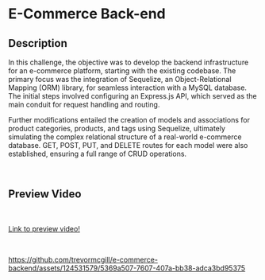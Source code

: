 # E-Commerce Back-end

## Description
In this challenge, the objective was to develop the backend infrastructure for an e-commerce platform, starting with the existing codebase. The primary focus was the integration of Sequelize, an Object-Relational Mapping (ORM) library, for seamless interaction with a MySQL database. The initial steps involved configuring an Express.js API, which served as the main conduit for request handling and routing.

Further modifications entailed the creation of models and associations for product categories, products, and tags using Sequelize, ultimately simulating the complex relational structure of a real-world e-commerce database. GET, POST, PUT, and DELETE routes for each model were also established, ensuring a full range of CRUD operations.

<br>

## Preview Video
<br>

[Link to preview video!](https://watch.screencastify.com/v/DEIWXjYgbdq7HS6lkvdz)

<br>

https://github.com/trevormcgill/e-commerce-backend/assets/124531579/5369a507-7607-407a-bb38-adca3bd95375

